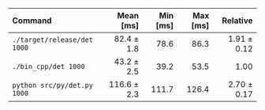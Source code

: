 | Command | Mean [ms] | Min [ms] | Max [ms] | Relative |
|:---|---:|---:|---:|---:|
| `./target/release/det 1000` | 82.4 ± 1.8 | 78.6 | 86.3 | 1.91 ± 0.12 |
| `./bin_cpp/det 1000` | 43.2 ± 2.5 | 39.2 | 53.5 | 1.00 |
| `python src/py/det.py 1000` | 116.6 ± 2.3 | 111.7 | 126.4 | 2.70 ± 0.17 |
